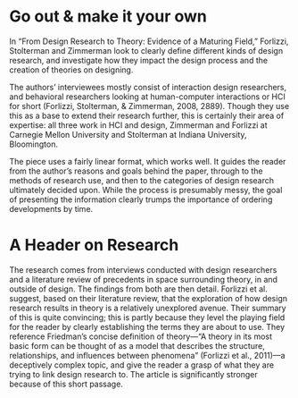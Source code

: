 # Go out &amp; make it your own

In &ldquo;From Design Research to Theory: Evidence of a Maturing Field,&rdquo; Forlizzi, Stolterman and Zimmerman look to clearly define different kinds of design research, and investigate how they impact the design process and the creation of theories on designing.

The authors&rsquo; interviewees mostly consist of interaction design researchers, and behavioral researchers looking at human-computer interactions or HCI for short (Forlizzi, Stolterman, &amp; Zimmerman, 2008, 2889). Though they use this as a base to extend their research further, this is certainly their area of expertise: all three work in HCI and design, Zimmerman and Forlizzi at Carnegie Mellon University and Stolterman at Indiana University, Bloomington.

The piece uses a fairly linear format, which works well. It guides the reader from the author&rsquo;s reasons and goals behind the paper, through to the methods of research use, and then to the categories of design research ultimately decided upon. While the process is presumably messy, the goal of presenting the information clearly trumps the importance of ordering developments by time.

# A Header on Research

The research comes from interviews conducted with design researchers and a literature review of precedents in space surrounding theory, in and outside of design. The findings from both are then detail. Forlizzi et al. suggest, based on their literature review, that the exploration of how design research results in theory is a relatively unexplored avenue. Their summary of this is quite convincing; this is partly because they level the playing field for the reader by clearly establishing the terms they are about to use. They reference Friedman&rsquo;s concise definition of theory&mdash;&ldquo;A theory in its most basic form can be thought of as a model that describes the structure, relationships, and influences between phenomena&rdquo; (Forlizzi et al., 2011)&mdash;a deceptively complex topic, and give the reader a grasp of what they are trying to link design research to. The article is significantly stronger because of this short passage.